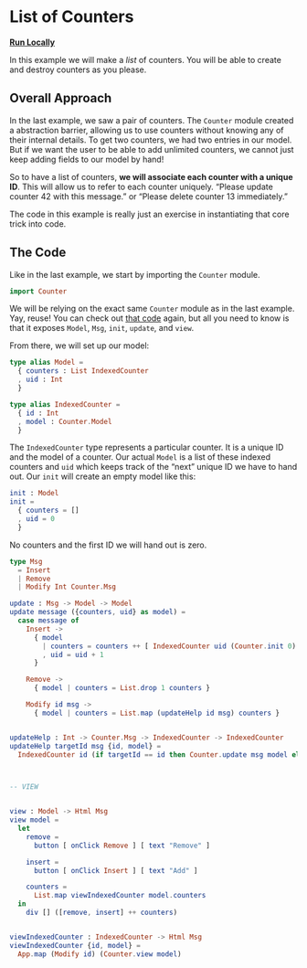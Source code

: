 # List of Counters

**[Run Locally](https://github.com/evancz/elm-architecture-tutorial/)**

In this example we will make a *list* of counters. You will be able to create and destroy counters as you please.


## Overall Approach

In the last example, we saw a pair of counters. The `Counter` module created a abstraction barrier, allowing us to use counters without knowing any of their internal details. To get two counters, we had two entries in our model. But if we want the user to be able to add unlimited counters, we cannot just keep adding fields to our model by hand!

So to have a list of counters, **we will associate each counter with a unique ID**. This will allow us to refer to each counter uniquely. &ldquo;Please update counter 42 with this message.&rdquo; or &ldquo;Please delete counter 13 immediately.&rdquo;

The code in this example is really just an exercise in instantiating that core trick into code.


## The Code

Like in the last example, we start by importing the `Counter` module.

```elm
import Counter
```

We will be relying on the exact same `Counter` module as in the last example. Yay, reuse! You can check out [that code](https://github.com/evancz/elm-architecture-tutorial/blob/master/nesting/Counter.elm) again, but all you need to know is that it exposes `Model`, `Msg`, `init`, `update`, and `view`.

From there, we will set up our model:

```elm
type alias Model =
  { counters : List IndexedCounter
  , uid : Int
  }

type alias IndexedCounter =
  { id : Int
  , model : Counter.Model
  }
```

The `IndexedCounter` type represents a particular counter. It is a unique ID and the model of a counter. Our actual `Model` is a list of these indexed counters and `uid` which keeps track of the &ldquo;next&rdquo; unique ID we have to hand out. Our `init` will create an empty model like this:

```elm
init : Model
init =
  { counters = []
  , uid = 0
  }
```

No counters and the first ID we will hand out is zero.

```elm
type Msg
  = Insert
  | Remove
  | Modify Int Counter.Msg
```



```elm
update : Msg -> Model -> Model
update message ({counters, uid} as model) =
  case message of
    Insert ->
      { model
        | counters = counters ++ [ IndexedCounter uid (Counter.init 0) ]
        , uid = uid + 1
      }

    Remove ->
      { model | counters = List.drop 1 counters }

    Modify id msg ->
      { model | counters = List.map (updateHelp id msg) counters }


updateHelp : Int -> Counter.Msg -> IndexedCounter -> IndexedCounter
updateHelp targetId msg {id, model} =
  IndexedCounter id (if targetId == id then Counter.update msg model else model)



-- VIEW


view : Model -> Html Msg
view model =
  let
    remove =
      button [ onClick Remove ] [ text "Remove" ]

    insert =
      button [ onClick Insert ] [ text "Add" ]

    counters =
      List.map viewIndexedCounter model.counters
  in
    div [] ([remove, insert] ++ counters)


viewIndexedCounter : IndexedCounter -> Html Msg
viewIndexedCounter {id, model} =
  App.map (Modify id) (Counter.view model)
```

